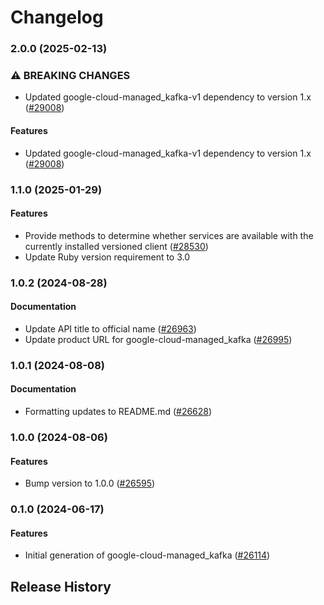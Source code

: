 # Changelog

### 2.0.0 (2025-02-13)

### ⚠ BREAKING CHANGES

* Updated google-cloud-managed_kafka-v1 dependency to version 1.x ([#29008](https://github.com/googleapis/google-cloud-ruby/issues/29008))

#### Features

* Updated google-cloud-managed_kafka-v1 dependency to version 1.x ([#29008](https://github.com/googleapis/google-cloud-ruby/issues/29008)) 

### 1.1.0 (2025-01-29)

#### Features

* Provide methods to determine whether services are available with the currently installed versioned client ([#28530](https://github.com/googleapis/google-cloud-ruby/issues/28530)) 
* Update Ruby version requirement to 3.0 

### 1.0.2 (2024-08-28)

#### Documentation

* Update API title to official name ([#26963](https://github.com/googleapis/google-cloud-ruby/issues/26963)) 
* Update product URL for google-cloud-managed_kafka ([#26995](https://github.com/googleapis/google-cloud-ruby/issues/26995)) 

### 1.0.1 (2024-08-08)

#### Documentation

* Formatting updates to README.md ([#26628](https://github.com/googleapis/google-cloud-ruby/issues/26628)) 

### 1.0.0 (2024-08-06)

#### Features

* Bump version to 1.0.0 ([#26595](https://github.com/googleapis/google-cloud-ruby/issues/26595)) 

### 0.1.0 (2024-06-17)

#### Features

* Initial generation of google-cloud-managed_kafka ([#26114](https://github.com/googleapis/google-cloud-ruby/issues/26114)) 

## Release History

